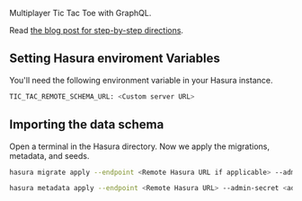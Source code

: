 Multiplayer Tic Tac Toe with GraphQL.

Read [the blog post for step-by-step directions](https://css-tricks.com/multiplayer-tic-tac-toe-with-graphql/).

## Setting Hasura enviroment Variables

You'll need the following environment variable in your Hasura instance.

```bash
TIC_TAC_REMOTE_SCHEMA_URL: <Custom server URL>
```

## Importing the data schema

Open a terminal in the Hasura directory. Now we apply the migrations, metadata, and seeds.

```bash
hasura migrate apply --endpoint <Remote Hasura URL if applicable> --admin-secret <admin secret> --database-name default

hasura metadata apply --endpoint <Remote Hasura URL> --admin-secret <admin secret>
```
